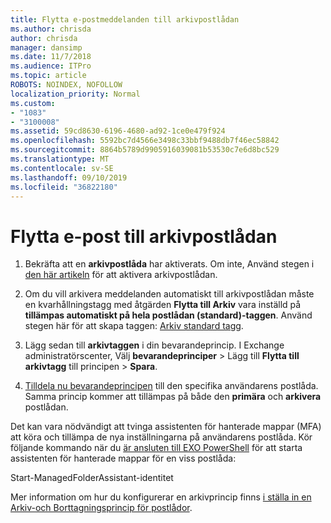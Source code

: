 ```yaml
---
title: Flytta e-postmeddelanden till arkivpostlådan
ms.author: chrisda
author: chrisda
manager: dansimp
ms.date: 11/7/2018
ms.audience: ITPro
ms.topic: article
ROBOTS: NOINDEX, NOFOLLOW
localization_priority: Normal
ms.custom:
- "1083"
- "3100008"
ms.assetid: 59cd8630-6196-4680-ad92-1ce0e479f924
ms.openlocfilehash: 5592bc7d4566e3498c33bbf9488db7f46ec58842
ms.sourcegitcommit: 8864b5789d9905916039081b53530c7e6d8bc529
ms.translationtype: MT
ms.contentlocale: sv-SE
ms.lasthandoff: 09/10/2019
ms.locfileid: "36822180"
---
```

# <a name="move-email-to-the-archive-mailbox"></a>Flytta e-post till arkivpostlådan

1. Bekräfta att en **arkivpostlåda** har aktiverats. Om inte, Använd stegen i [den här artikeln](https://docs.microsoft.com/office365/securitycompliance/enable-archive-mailboxes) för att aktivera arkivpostlådan.

2. Om du vill arkivera meddelanden automatiskt till arkivpostlådan måste en kvarhållningstagg med åtgärden **Flytta till Arkiv** vara inställd på **tillämpas automatiskt på hela postlådan (standard)-taggen**. Använd stegen här för att skapa taggen: [Arkiv standard tagg](https://docs.microsoft.com/office365/securitycompliance/set-up-an-archive-and-deletion-policy-for-mailboxes#create-a-custom-archive-default-policy-tag).

3. Lägg sedan till **arkivtaggen** i din bevarandeprincip. I Exchange administratörscenter, Välj **bevarandeprinciper** > Lägg till **Flytta till arkivtagg** till principen > **Spara**.

4. [Tilldela nu bevarandeprincipen](https://docs.microsoft.com/exchange/security-and-compliance/messaging-records-management/apply-retention-policy) till den specifika användarens postlåda. Samma princip kommer att tillämpas på både den **primära** och **arkivera** postlådan.

Det kan vara nödvändigt att tvinga assistenten för hanterade mappar (MFA) att köra och tillämpa de nya inställningarna på användarens postlåda. Kör följande kommando när du [är ansluten till EXO PowerShell](https://docs.microsoft.com/powershell/exchange/exchange-online/connect-to-exchange-online-powershell/connect-to-exchange-online-powershell?view=exchange-ps) för att starta assistenten för hanterade mappar för en viss postlåda:
  
Start-ManagedFolderAssistant-identitet<name of the mailbox>

Mer information om hur du konfigurerar en arkivprincip finns [i ställa in en Arkiv-och Borttagningsprincip för postlådor](https://docs.microsoft.com/office365/securitycompliance/set-up-an-archive-and-deletion-policy-for-mailboxes#step-1-enable-archive-mailboxes-for-users).
  